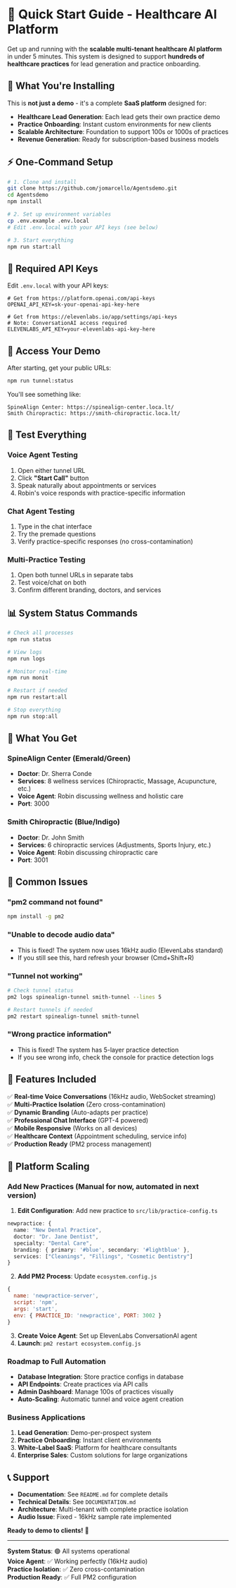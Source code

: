# 🚀 Quick Start Guide - Healthcare AI Platform

Get up and running with the **scalable multi-tenant healthcare AI platform** in under 5 minutes. This system is designed to support **hundreds of healthcare practices** for lead generation and practice onboarding.

## 🎯 What You're Installing

This is **not just a demo** - it's a complete **SaaS platform** designed for:
- **Healthcare Lead Generation**: Each lead gets their own practice demo
- **Practice Onboarding**: Instant custom environments for new clients
- **Scalable Architecture**: Foundation to support 100s or 1000s of practices
- **Revenue Generation**: Ready for subscription-based business models

## ⚡ One-Command Setup

```bash
# 1. Clone and install
git clone https://github.com/jomarcello/Agentsdemo.git
cd Agentsdemo
npm install

# 2. Set up environment variables
cp .env.example .env.local
# Edit .env.local with your API keys (see below)

# 3. Start everything
npm run start:all
```

## 🔑 Required API Keys

Edit `.env.local` with your API keys:

```env
# Get from https://platform.openai.com/api-keys
OPENAI_API_KEY=sk-your-openai-api-key-here

# Get from https://elevenlabs.io/app/settings/api-keys
# Note: ConversationAI access required
ELEVENLABS_API_KEY=your-elevenlabs-api-key-here
```

## 🎯 Access Your Demo

After starting, get your public URLs:
```bash
npm run tunnel:status
```

You'll see something like:
```
SpineAlign Center: https://spinealign-center.loca.lt/
Smith Chiropractic: https://smith-chiropractic.loca.lt/
```

## 🧪 Test Everything

### Voice Agent Testing
1. Open either tunnel URL
2. Click **"Start Call"** button
3. Speak naturally about appointments or services
4. Robin's voice responds with practice-specific information

### Chat Agent Testing
1. Type in the chat interface
2. Try the premade questions
3. Verify practice-specific responses (no cross-contamination)

### Multi-Practice Testing
1. Open both tunnel URLs in separate tabs
2. Test voice/chat on both
3. Confirm different branding, doctors, and services

## 📊 System Status Commands

```bash
# Check all processes
npm run status

# View logs
npm run logs

# Monitor real-time
npm run monit

# Restart if needed
npm run restart:all

# Stop everything
npm run stop:all
```

## 🏥 What You Get

### **SpineAlign Center** (Emerald/Green)
- **Doctor**: Dr. Sherra Conde
- **Services**: 8 wellness services (Chiropractic, Massage, Acupuncture, etc.)
- **Voice Agent**: Robin discussing wellness and holistic care
- **Port**: 3000

### **Smith Chiropractic** (Blue/Indigo)
- **Doctor**: Dr. John Smith
- **Services**: 6 chiropractic services (Adjustments, Sports Injury, etc.)
- **Voice Agent**: Robin discussing chiropractic care
- **Port**: 3001

## 🔧 Common Issues

### "pm2 command not found"
```bash
npm install -g pm2
```

### "Unable to decode audio data"
- This is fixed! The system now uses 16kHz audio (ElevenLabs standard)
- If you still see this, hard refresh your browser (Cmd+Shift+R)

### "Tunnel not working"
```bash
# Check tunnel status
pm2 logs spinealign-tunnel smith-tunnel --lines 5

# Restart tunnels if needed
pm2 restart spinealign-tunnel smith-tunnel
```

### "Wrong practice information"
- This is fixed! The system has 5-layer practice detection
- If you see wrong info, check the console for practice detection logs

## 🎨 Features Included

✅ **Real-time Voice Conversations** (16kHz audio, WebSocket streaming)  
✅ **Multi-Practice Isolation** (Zero cross-contamination)  
✅ **Dynamic Branding** (Auto-adapts per practice)  
✅ **Professional Chat Interface** (GPT-4 powered)  
✅ **Mobile Responsive** (Works on all devices)  
✅ **Healthcare Context** (Appointment scheduling, service info)  
✅ **Production Ready** (PM2 process management)  

## 🚀 Platform Scaling

### **Add New Practices** (Manual for now, automated in next version)
1. **Edit Configuration**: Add new practice to `src/lib/practice-config.ts`
```typescript
newpractice: {
  name: "New Dental Practice",
  doctor: "Dr. Jane Dentist", 
  specialty: "Dental Care",
  branding: { primary: '#blue', secondary: '#lightblue' },
  services: ["Cleanings", "Fillings", "Cosmetic Dentistry"]
}
```

2. **Add PM2 Process**: Update `ecosystem.config.js`
```javascript
{
  name: 'newpractice-server',
  script: 'npm',
  args: 'start',
  env: { PRACTICE_ID: 'newpractice', PORT: 3002 }
}
```

3. **Create Voice Agent**: Set up ElevenLabs ConversationAI agent
4. **Launch**: `pm2 restart ecosystem.config.js`

### **Roadmap to Full Automation**
- **Database Integration**: Store practice configs in database
- **API Endpoints**: Create practices via API calls
- **Admin Dashboard**: Manage 100s of practices visually
- **Auto-Scaling**: Automatic tunnel and voice agent creation

### **Business Applications**
1. **Lead Generation**: Demo-per-prospect system
2. **Practice Onboarding**: Instant client environments  
3. **White-Label SaaS**: Platform for healthcare consultants
4. **Enterprise Sales**: Custom solutions for large organizations

## 📞 Support

- **Documentation**: See `README.md` for complete details
- **Technical Details**: See `DOCUMENTATION.md`
- **Architecture**: Multi-tenant with complete practice isolation
- **Audio Issue**: Fixed - 16kHz sample rate implemented

**Ready to demo to clients!** 🎉

---

**System Status**: 🟢 All systems operational  
**Voice Agent**: ✅ Working perfectly (16kHz audio)  
**Practice Isolation**: ✅ Zero cross-contamination  
**Production Ready**: ✅ Full PM2 configuration 